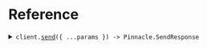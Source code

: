 # Reference

<details><summary><code>client.<a href="/src/Client.ts">send</a>({ ...params }) -> Pinnacle.SendResponse</code></summary>
<dl>
<dd>

#### 📝 Description

<dl>
<dd>

<dl>
<dd>

Send a SMS or RCS message to a phone number

</dd>
</dl>
</dd>
</dl>

#### 🔌 Usage

<dl>
<dd>

<dl>
<dd>

```typescript
await client.send({
    messageType: "card",
    message: {
        cards: [
            {
                title: "title",
                imageUrl: "image_url",
            },
        ],
    },
});
```

</dd>
</dl>
</dd>
</dl>

#### ⚙️ Parameters

<dl>
<dd>

<dl>
<dd>

**request:** `Pinnacle.SendRequest`

</dd>
</dl>

<dl>
<dd>

**requestOptions:** `PinnacleClient.RequestOptions`

</dd>
</dl>
</dd>
</dl>

</dd>
</dl>
</details>

##
